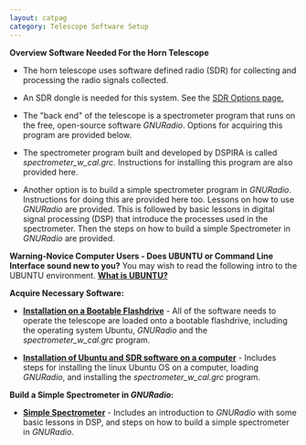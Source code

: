 ```yaml
---
layout: catpag
category: Telescope Software Setup
---
```


**Overview Software Needed For the Horn Telescope** 

* The horn telescope uses software defined radio (SDR) for collecting and processing the radio signals collected.

* An SDR dongle is needed for this system. See the [SDR Options page.](https://wvurail.org//dspira-lessons/SDR)

* The "back end" of the telescope is a spectrometer program that runs on the free, open-source software *GNURadio*. Options for acquiring this program are provided below.

* The spectrometer program built and developed by DSPIRA is called *spectrometer_w_cal.grc*. Instructions for installing this program are also provided here. 

* Another option is to build a simple spectrometer program in *GNURadio*. Instructions for doing this are provided here too. Lessons on how to use *GNURadio* are provided. This is followed by basic lessons in digital signal processing (DSP) that introduce the processes used in the spectrometer. Then the steps on how to build a simple Spectrometer in *GNURadio* are provided.  

**Warning-Novice Computer Users - Does UBUNTU or Command Line Interface sound new to you?**
You may wish to read the following intro to the UBUNTU environment. [**What is UBUNTU?**](https://docs.google.com/document/d/14U9ANGS9YM3PnQY-n2ykO4uKVwVDf8NeHfauRmGDmw0/edit?usp=sharing)

**Acquire Necessary Software:**

* [**Installation on a Bootable Flashdrive**](https://wvurail.org//dspira-lessons/Install_Ubuntu_spectrometer_onFlashdrive) - All of the software needs to operate the telescope are loaded onto a bootable flashdrive, including the operating system Ubuntu, *GNURadio* and the *spectrometer_w_cal.grc* program.

* [**Installation of Ubuntu and SDR software on a computer**](https://wvurail.org//dspira-lessons/BuildingHorn_SoftwareInfo) - Includes steps for installing the linux Ubuntu OS on a computer, loading *GNURadio*, and installing the *spectrometer_w_cal.grc* program.  

**Build a Simple Spectrometer in *GNURadio*:**

* [**Simple Spectrometer**](https://wvurail.org//dspira-lessons/Simple_Spectrometer) - Includes an introduction to *GNURadio* with some basic lessons in DSP, and steps on how to build a simple spectrometer in *GNURadio*.
